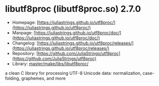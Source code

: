 # libutf8proc (libutf8proc.so) 2.7.0
 - Homepage: [https://juliastrings.github.io/utf8proc/](https://juliastrings.github.io/utf8proc/)
 - Manpage: [https://juliastrings.github.io/utf8proc/doc/](https://juliastrings.github.io/utf8proc/doc/)
 - Changelog: [https://juliastrings.github.io/utf8proc/releases/](https://juliastrings.github.io/utf8proc/releases/)
 - Repository: [https://github.com/JuliaStrings/utf8proc](https://github.com/JuliaStrings/utf8proc)
 - Library: [master/make/libs/libutf8proc/](https://github.com/Freetz-NG/freetz-ng/tree/master/make/libs/libutf8proc/)

a clean C library for processing UTF-8 Unicode data: normalization, case-folding, graphemes, and more
